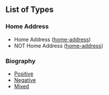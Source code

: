 ## List of Types

### Home Address

- Home Address ([home-address](home-address))
- NOT Home Address ([home-address](home-address/no-address.html))

### Biography

- [Positive](biography/positive.html)
- [Negative](biography/negative.html)
- [Mixed](biography/mixed.html)
